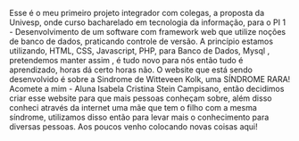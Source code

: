 Esse é o meu primeiro projeto integrador com colegas, a proposta da Univesp, onde curso bacharelado em tecnologia da informação, para o PI 1 - Desenvolvimento de um software com framework web que utilize noções de banco de dados, praticando controle de versão.
A princípio estamos utilizando, HTML, CSS, Javascript, PHP, para Banco de Dados, Mysql , pretendemos manter assim , é tudo novo para nós então tudo é aprendizado, horas dá certo horas não.
O website que está sendo desenvolvido é sobre a Sindrome de Witteveen Kolk, uma SÍNDROME RARA! Acomete a mim - Aluna Isabela Cristina Stein Campisano, então decidimos criar esse website para que mais pessoas conheçam sobre, além disso conheci através da internet uma mãe que tem o filho com a mesma síndrome, utilizamos disso então para levar mais o conhecimento para diversas pessoas.
Aos poucos venho colocando novas coisas aqui!
